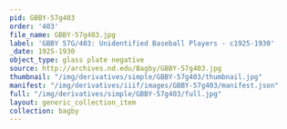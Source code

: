 ```yaml
---
pid: GBBY-57g403
order: '403'
file_name: GBBY-57g403.jpg
label: 'GBBY 57G/403: Unidentified Baseball Players - c1925-1930'
_date: 1925-1930
object_type: glass plate negative
source: http://archives.nd.edu/Bagby/GBBY-57g403.jpg
thumbnail: "/img/derivatives/simple/GBBY-57g403/thumbnail.jpg"
manifest: "/img/derivatives/iiif/images/GBBY-57g403/manifest.json"
full: "/img/derivatives/simple/GBBY-57g403/full.jpg"
layout: generic_collection_item
collection: bagby
---
```

